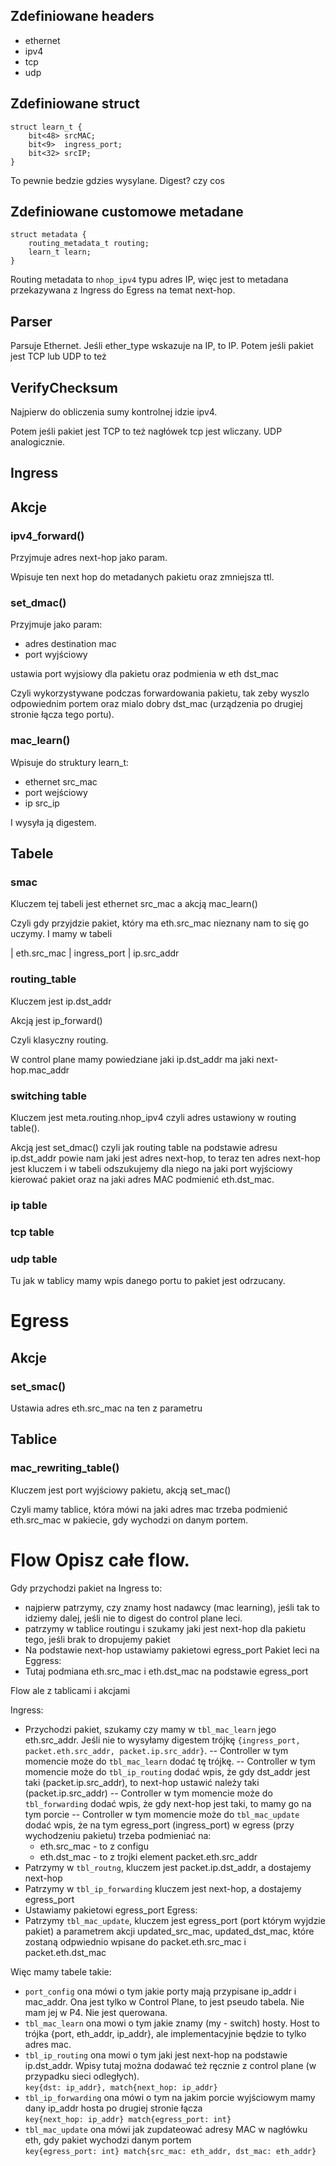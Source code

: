 ## Zdefiniowane headers
- ethernet
- ipv4
- tcp
- udp
## Zdefiniowane struct
```p4
struct learn_t {
    bit<48> srcMAC;
    bit<9>  ingress_port;
    bit<32> srcIP;
}
```

To pewnie bedzie gdzies wysylane. Digest? czy cos

## Zdefiniowane customowe metadane

```p4
struct metadata {
	routing_metadata_t routing;
	learn_t learn;
}
```
Routing metadata to `nhop_ipv4` typu adres IP, więc jest to metadana przekazywana z Ingress do Egress na temat next-hop.


## Parser
Parsuje Ethernet.
Jeśli ether_type wskazuje na IP, to IP.
Potem jeśli pakiet jest TCP lub UDP to też

## VerifyChecksum

Najpierw do obliczenia sumy kontrolnej idzie ipv4.

Potem jeśli pakiet jest TCP to też nagłówek tcp jest wliczany. UDP analogicznie.

## Ingress

## Akcje
### ipv4_forward()

Przyjmuje adres next-hop jako param.

Wpisuje ten next hop do metadanych pakietu oraz zmniejsza ttl.

### set_dmac()

Przyjmuje jako param:
- adres destination mac
- port wyjściowy

ustawia port wyjsiowy dla pakietu
oraz podmienia w eth dst_mac

Czyli wykorzystywane podczas forwardowania pakietu, tak zeby wyszlo odpowiednim portem oraz mialo dobry dst_mac (urządzenia po drugiej stronie łącza tego portu).

### mac_learn()

Wpisuje do struktury learn_t:
- ethernet src_mac
- port wejściowy
- ip src_ip

I wysyła ją digestem.

## Tabele

### smac
Kluczem tej tabeli jest ethernet src_mac a akcją mac_learn()

Czyli gdy przyjdzie pakiet, który ma eth.src_mac nieznany nam to się go uczymy.
I mamy w tabeli

| eth.src_mac | ingress_port | ip.src_addr

### routing_table

Kluczem jest ip.dst_addr

Akcją jest ip_forward()

Czyli klasyczny routing. 

W control plane mamy powiedziane jaki ip.dst_addr ma jaki next-hop.mac_addr

### switching table
Kluczem jest meta.routing.nhop_ipv4 czyli adres ustawiony w routing table().

Akcją jest set_dmac() czyli jak routing table na podstawie adresu ip.dst_addr powie nam jaki jest adres next-hop, to teraz ten adres next-hop jest kluczem i w tabeli odszukujemy dla niego na jaki port wyjściowy kierować pakiet oraz na jaki adres MAC podmienić eth.dst_mac.

### ip table
### tcp table
### udp table
Tu jak w tablicy mamy wpis danego portu to pakiet jest odrzucany.

# Egress
## Akcje
### set_smac()
Ustawia adres eth.src_mac na ten z parametru
## Tablice
### mac_rewriting_table()
Kluczem jest port wyjściowy pakietu, akcją set_mac()

Czyli mamy tablice, która mówi na jaki adres mac trzeba podmienić eth.src_mac w pakiecie, gdy wychodzi on danym portem.

# Flow Opisz całe flow.

Gdy przychodzi pakiet na Ingress to:
- najpierw patrzymy, czy znamy host nadawcy (mac learning), jeśli tak to idziemy dalej, jeśli nie to digest do control plane leci.
- patrzymy w tablice routingu i szukamy jaki jest next-hop dla pakietu tego, jeśli brak to dropujemy pakiet
- Na podstawie next-hop ustawiamy pakietowi egress_port
Pakiet leci na Eggress:
- Tutaj podmiana eth.src_mac i eth.dst_mac na podstawie egress_port

Flow ale z tablicami i akcjami

Ingress:
- Przychodzi pakiet, szukamy czy mamy w `tbl_mac_learn` jego eth.src_addr. Jeśli nie to wysyłamy digestem trójkę `{ingress_port, packet.eth.src_addr, packet.ip.src_addr}`.
-- Controller w tym momencie może do `tbl_mac_learn` dodać tę trójkę. 
-- Controller w tym momencie może do `tbl_ip_routing` dodać wpis, że gdy dst_addr jest taki (packet.ip.src_addr), to next-hop ustawić należy taki (packet.ip.src_addr)
-- Controller w tym momencie może do `tbl_forwarding` dodać wpis, że gdy next-hop jest taki, to mamy go na tym porcie
-- Controller w tym momencie może do `tbl_mac_update` dodać wpis, że na tym egress_port (ingress_port) w egress (przy wychodzeniu pakietu) trzeba podmieniać na:
    -  eth.src_mac - to z configu
    -  eth.dst_mac - to z trojki element packet.eth.src_addr
- Patrzymy w `tbl_routng`, kluczem jest packet.ip.dst_addr, a dostajemy next-hop
- Patrzymy w `tbl_ip_forwarding` kluczem jest next-hop, a dostajemy egress_port
- Ustawiamy pakietowi egress_port
Egress:
- Patrzymy `tbl_mac_update`, kluczem jest egress_port (port którym wyjdzie pakiet) a parametrem akcji updated_src_mac, updated_dst_mac, które zostaną odpwiednio wpisane do packet.eth.src_mac i packet.eth.dst_mac


Więc mamy tabele takie:
- `port_config` ona mówi o tym jakie porty mają przypisane ip_addr i mac_addr. Ona jest tylko w Control Plane, to jest pseudo tabela. Nie mam jej w P4. Nie jest querowana.
- `tbl_mac_learn` ona mowi o tym jakie znamy (my - switch) hosty. Host to trójka {port, eth_addr, ip_addr}, ale implementacyjnie będzie to tylko adres mac.
- `tbl_ip_routing` ona mowi o tym jaki jest next-hop na podstawie ip.dst_addr. Wpisy tutaj można dodawać też ręcznie z control plane (w przypadku sieci odległych).<br>
`key{dst: ip_addr}, match{next_hop: ip_addr}`
- `tbl_ip_forwarding` ona mówi o tym na jakim porcie wyjściowym mamy dany ip_addr hosta po drugiej stronie łącza <br>
`key{next_hop: ip_addr} match{egress_port: int}`
- `tbl_mac_update` ona mówi jak zupdateować adresy MAC w nagłówku eth, gdy pakiet wychodzi danym portem <br>
`key{egress_port: int} match{src_mac: eth_addr, dst_mac: eth_addr}`

